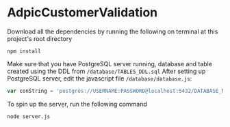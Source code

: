 # AdpicCustomerValidation

Download all the dependencies by running the following on terminal at this project's root directory
```
npm install
```

Make sure that you have PostgreSQL server running, database and table created using the DDL from `/database/TABLES_DDL.sql`
After setting up PostgreSQL server, edit the javascript file `/database/database.js`:
```javascript
var conString = 'postgres://USERNAME:PASSWORD@localhost:5432/DATABASE_NAME';
```

To spin up the server, run the following command
```
node server.js
```